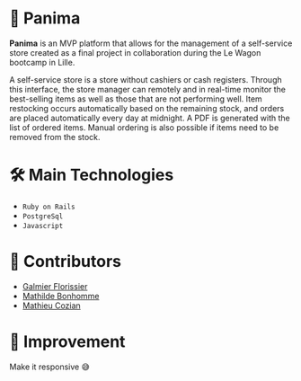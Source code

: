 # 🛒 **Panima** 


**Panima** is an MVP platform that allows for the management of a self-service store created as a final project in collaboration during the Le Wagon bootcamp in Lille.

A self-service store is a store without cashiers or cash registers. Through this interface, the store manager can remotely and in real-time monitor the best-selling items as well as those that are not performing well. Item restocking occurs automatically based on the remaining stock, and orders are placed automatically every day at midnight. A PDF is generated with the list of ordered items. Manual ordering is also possible if items need to be removed from the stock.

# 🛠️ **Main Technologies**

- ```Ruby on Rails```
- ```PostgreSql```
- ```Javascript```

# 🤝 **Contributors**

- [Galmier Florissier](https://github.com/galmier27)
- [Mathilde Bonhomme](https://github.com/Mathouzalem)
- [Mathieu Cozian](https://github.com/Mathieu-Cozian)

# 🚧 **Improvement**

Make it responsive 😅
